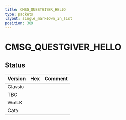 ```yaml
---
title: CMSG_QUESTGIVER_HELLO
type: packets
layout: single_markdown_in_list
position: 389
---
```


# CMSG_QUESTGIVER_HELLO

## Status

Version | Hex | Comment
---------- | ---------- | ---------- 
Classic |  |  
TBC |  |  
WotLK |  |  
Cata |  |  
